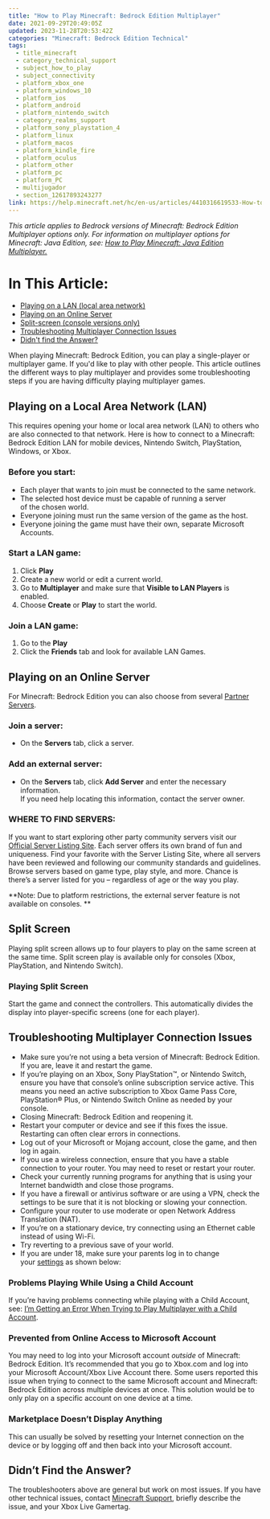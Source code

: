 ```yaml
---
title: "How to Play Minecraft: Bedrock Edition Multiplayer"
date: 2021-09-29T20:49:05Z
updated: 2023-11-28T20:53:42Z
categories: "Minecraft: Bedrock Edition Technical"
tags:
  - title_minecraft
  - category_technical_support
  - subject_how_to_play
  - subject_connectivity
  - platform_xbox_one
  - platform_windows_10
  - platform_ios
  - platform_android
  - platform_nintendo_switch
  - category_realms_support
  - platform_sony_playstation_4
  - platform_linux
  - platform_macos
  - platform_kindle_fire
  - platform_oculus
  - platform_other
  - platform_pc
  - platform_PC
  - multijugador
  - section_12617893243277
link: https://help.minecraft.net/hc/en-us/articles/4410316619533-How-to-Play-Minecraft-Bedrock-Edition-Multiplayer
---
```


*This article applies to Bedrock versions of Minecraft: Bedrock Edition Multiplayer options only.* *For information on multiplayer options for Minecraft: Java Edition, see: [How to Play Minecraft: Java Edition Multiplayer](../Minecraft-Java-Edition-Technical/How-to-Play-Minecraft-Java-Edition-Multiplayer.md)*[*.*](../Minecraft-Java-Edition-Technical/How-to-Play-Minecraft-Java-Edition-Multiplayer.md)

# In This Article:

- [Playing on a LAN (local area network)](#playing-on-a-local-area-network-lan)
- [Playing on an Online Server](#playing-on-an-online-server)
- [Split-screen (console versions only)](#splitscreen)
- [Troubleshooting Multiplayer Connection Issues](#troubleshooting-multiplayer-connection-issues)
- [Didn't find the Answer?](#didnt-find-the-answer)

When playing Minecraft: Bedrock Edition, you can play a single-player or multiplayer game. If you'd like to play with other people. This article outlines the different ways to play multiplayer and provides some troubleshooting steps if you are having difficulty playing multiplayer games.

## Playing on a Local Area Network (LAN) 

This requires opening your home or local area network (LAN) to others who are also connected to that network. Here is how to connect to a Minecraft: Bedrock Edition LAN for mobile devices, Nintendo Switch, PlayStation, Windows, or Xbox.

### Before you start: 

- Each player that wants to join must be connected to the same network.  
- The selected host device must be capable of running a server of the chosen world.  
- Everyone joining must run the same version of the game as the host. 
- Everyone joining the game must have their own, separate Microsoft Accounts.

### Start a LAN game: 

1.  Click **Play**
2.  Create a new world or edit a current world. 
3.  Go to **Multiplayer** and make sure that **Visible to LAN Players** is enabled. 
4.  Choose **Create** or **Play** to start the world. 

### Join a LAN game: 

1.  Go to the **Play**
2.  Click the **Friends** tab and look for available LAN Games. 

## Playing on an Online Server 

For Minecraft: Bedrock Edition you can also choose from several [Partner Servers](./Minecraft-Dedicated-and-Partner-Servers-FAQ.md).

### Join a server: 

- On the **Servers** tab, click a server. 

### Add an external server: 

- On the **Servers** tab, click **Add Server** and enter the necessary information.   
  If you need help locating this information, contact the server owner. 

### WHERE TO FIND SERVERS:

If you want to start exploring other party community servers visit our [Official Server Listing Site](https://findmcserver.com/). Each server offers its own brand of fun and uniqueness. Find your favorite with the Server Listing Site, where all servers have been reviewed and following our community standards and guidelines. Browse servers based on game type, play style, and more. Chance is there’s a server listed for you – regardless of age or the way you play.

**Note: Due to platform restrictions, the external server feature is not available on consoles. **

## Split Screen 

Playing split screen allows up to four players to play on the same screen at the same time. Split screen play is available only for consoles (Xbox, PlayStation, and Nintendo Switch).

### Playing Split Screen 

Start the game and connect the controllers. This automatically divides the display into player-specific screens (one for each player). 

## Troubleshooting Multiplayer Connection Issues

- Make sure you’re not using a beta version of Minecraft: Bedrock Edition. If you are, leave it and restart the game.
- If you’re playing on an Xbox, Sony PlayStation™, or Nintendo Switch, ensure you have that console’s online subscription service active. This means you need an active subscription to Xbox Game Pass Core, PlayStation® Plus, or Nintendo Switch Online as needed by your console.
- Closing Minecraft: Bedrock Edition and reopening it.
- Restart your computer or device and see if this fixes the issue. Restarting can often clear errors in connections.
- Log out of your Microsoft or Mojang account, close the game, and then log in again.
- If you use a wireless connection, ensure that you have a stable connection to your router. You may need to reset or restart your router.
- Check your currently running programs for anything that is using your Internet bandwidth and close those programs.
- If you have a firewall or antivirus software or are using a VPN, check the settings to be sure that it is not blocking or slowing your connection.
- Configure your router to use moderate or open Network Address Translation (NAT).
- If you’re on a stationary device, try connecting using an Ethernet cable instead of using Wi-Fi.
- Try reverting to a previous save of your world.
- If you are under 18, make sure your parents log in to change your [settings](https://account.xbox.com/settings) as shown below: 

### Problems Playing While Using a Child Account

If you’re having problems connecting while playing with a Child Account, see: [I’m Getting an Error When Trying to Play Multiplayer with a Child Account](../Minecraft-Bedrock-Edition-Accounts/I-m-Getting-an-Error-When-Trying-to-Play-Multiplayer-with-a-Child-Account.md).   

### Prevented from Online Access to Microsoft Account

You may need to log into your Microsoft account *outside* of Minecraft: Bedrock Edition. It’s recommended that you go to Xbox.com and log into your Microsoft Account/Xbox Live Account there. Some users reported this issue when trying to connect to the same Microsoft account and Minecraft: Bedrock Edition across multiple devices at once. This solution would be to only play on a specific account on one device at a time.

### Marketplace Doesn’t Display Anything

This can usually be solved by resetting your Internet connection on the device or by logging off and then back into your Microsoft account.

## Didn’t Find the Answer?

The troubleshooters above are general but work on most issues. If you have other technical issues, contact [Minecraft Support](https://aka.ms/Minecraft-Support), briefly describe the issue, and your Xbox Live Gamertag.
